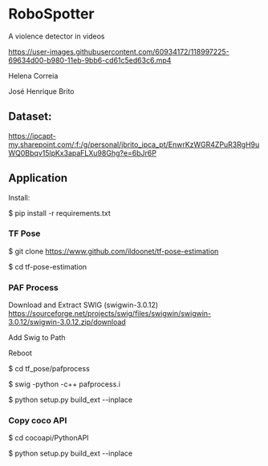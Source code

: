 
# RoboSpotter

A violence detector in videos

https://user-images.githubusercontent.com/60934172/118997225-69634d00-b980-11eb-9bb6-cd61c5ed63c6.mp4

Helena Correia

José Henrique Brito

## Dataset:

https://ipcapt-my.sharepoint.com/:f:/g/personal/jbrito_ipca_pt/EnwrKzWGR4ZPuR3RgH9uWQ0Bbqv15lpKx3apaFLXu98Ghg?e=6bJr6P

## Application

Install:

$ pip install -r requirements.txt

### TF Pose
$ git clone https://www.github.com/ildoonet/tf-pose-estimation

$ cd tf-pose-estimation


### PAF Process

Download and Extract SWIG (swigwin-3.0.12) https://sourceforge.net/projects/swig/files/swigwin/swigwin-3.0.12/swigwin-3.0.12.zip/download

Add Swig to Path

Reboot

$ cd tf_pose/pafprocess

$ swig -python -c++ pafprocess.i

$ python setup.py build_ext --inplace


### Copy coco API

$ cd cocoapi/PythonAPI

$ python setup.py build_ext --inplace
